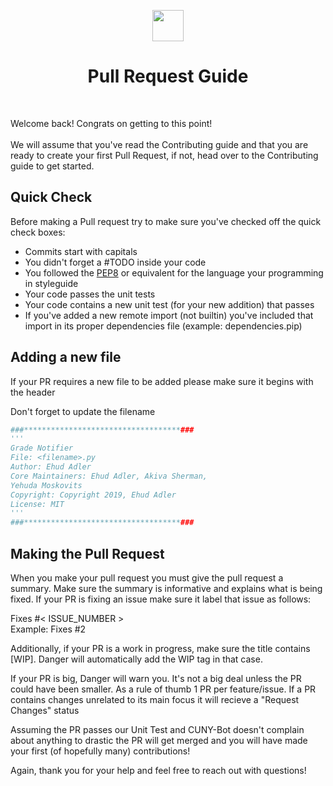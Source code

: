 <p align="center">

<img src=https://camo.githubusercontent.com/98ac5a9047bbf6a063e667a933cc056ea3e627a6/68747470733a2f2f6d617863646e2e69636f6e73382e636f6d2f416e64726f69645f4c2f504e472f3531322f50726f6772616d6d696e672f70756c6c5f726571756573742d3531322e706e67 width=50>
<br>
<h1 align="center">Pull Request Guide</h1>
</p>
<br>

Welcome back! Congrats on getting to this point!
<br>
<br>
We will assume that you've read the Contributing guide and that you are ready to create your first Pull Request, if not, head over to the Contributing guide to get started.

## Quick Check

Before making a Pull request try to make sure you've checked off the quick check boxes:

* Commits start with capitals
* You didn't forget a #TODO inside your code
* You followed the [PEP8](https://www.python.org/dev/peps/pep-0008) or equivalent for the language your programming in styleguide
* Your code passes the unit tests
* Your code contains a new unit test (for your new addition) that passes
* If you've added a new remote import (not builtin) you've included that import in its proper dependencies file (example: dependencies.pip)


## Adding a new file
If your PR requires a new file to be added please make sure it begins with the header

Don't forget to update the filename

```python
###***********************************###
'''
Grade Notifier
File: <filename>.py
Author: Ehud Adler
Core Maintainers: Ehud Adler, Akiva Sherman, 
Yehuda Moskovits
Copyright: Copyright 2019, Ehud Adler
License: MIT
'''
###***********************************###
```

## Making the Pull Request 

When you make your pull request you must give the pull request a summary. Make sure the summary is informative and explains what is being fixed. If your PR is fixing an issue make sure it label that issue as follows:
<br>

Fixes #< ISSUE_NUMBER >
<br>
Example: Fixes #2
<br>

Additionally, if your PR is a work in progress, make sure the title contains [WIP]. Danger will automatically add the WIP tag in that case. 

If your PR is big, Danger will warn you. It's not a big deal unless the PR could have been smaller. As a rule of thumb 1 PR per feature/issue. If a PR contains changes unrelated to its main focus it will recieve a "Request Changes" status 

Assuming the PR passes our Unit Test and CUNY-Bot doesn't complain about anything to drastic the PR will get merged and you will have made your first (of hopefully many) contributions!

Again, thank you for your help and feel free to reach out with questions!





